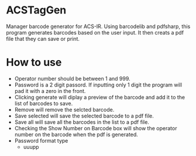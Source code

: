 # ACSTagGen
Manager barcode generator for ACS-IR. Using barcodelib and pdfsharp, this program generates barcodes based on the user input. It then creats a pdf file that they can save or print. 

# How to use
* Operator number should be between 1 and 999.
* Password is a 2 digit passord. If inputting only 1 digit the program will pad it with a zero in the front. 
* Clicking generate will diplay a preview of the barcode and add it to the list of barcodes to save.
* Remove will remove the selcted barcode. 
* Save selected will save the selected barcode to a pdf file.
* Save all will save all the barcodes in the list to a pdf file. 
* Checking the Show Number on Barcode box will show the operator number on the barcode when the pdf is generated.
* Password format type
  * uuupp
